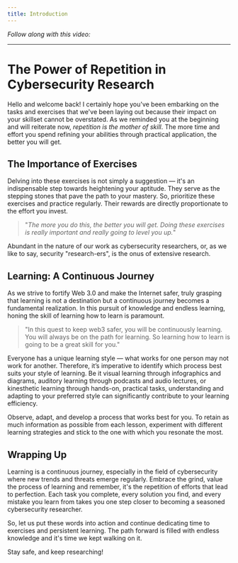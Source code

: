```yaml
---
title: Introduction
---
```


_Follow along with this video:_

<!-- TODO -->


---

# The Power of Repetition in Cybersecurity Research

Hello and welcome back! I certainly hope you've been embarking on the tasks and exercises that we've been laying out because their impact on your skillset cannot be overstated. As we reminded you at the beginning and will reiterate now, *repetition is the mother of skill*. The more time and effort you spend refining your abilities through practical application, the better you will get.

## The Importance of Exercises

Delving into these exercises is not simply a suggestion — it's an indispensable step towards heightening your aptitude. They serve as the stepping stones that pave the path to your mastery. So, prioritize these exercises and practice regularly. Their rewards are directly proportionate to the effort you invest.

> "*The more you do this, the better you will get. Doing these exercises is really important and really going to level you up.*"

Abundant in the nature of our work as cybersecurity researchers, or, as we like to say, security "research-ers", is the onus of extensive research.

## Learning: A Continuous Journey

As we strive to fortify Web 3.0 and make the Internet safer, truly grasping that learning is not a destination but a continuous journey becomes a fundamental realization. In this pursuit of knowledge and endless learning, honing the skill of learning how to learn is paramount.

> "In this quest to keep web3 safer, you will be continuously learning. You will always be on the path for learning. So learning how to learn is going to be a great skill for you."

Everyone has a unique learning style — what works for one person may not work for another. Therefore, it’s imperative to identify which process best suits your style of learning. Be it visual learning through infographics and diagrams, auditory learning through podcasts and audio lectures, or kinesthetic learning through hands-on, practical tasks, understanding and adapting to your preferred style can significantly contribute to your learning efficiency.

Observe, adapt, and develop a process that works best for you. To retain as much information as possible from each lesson, experiment with different learning strategies and stick to the one with which you resonate the most.

## Wrapping Up

Learning is a continuous journey, especially in the field of cybersecurity where new trends and threats emerge regularly. Embrace the grind, value the process of learning and remember, it's the repetition of efforts that lead to perfection. Each task you complete, every solution you find, and every mistake you learn from takes you one step closer to becoming a seasoned cybersecurity researcher.

So, let us put these words into action and continue dedicating time to exercises and persistent learning. The path forward is filled with endless knowledge and it's time we kept walking on it.

Stay safe, and keep researching!